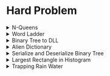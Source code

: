 # Hard Problem
<!--<details>
<summary>N-Queens</summary>
<a href="">Problem</a>
<p>

```python
   print("Hello World")
```

</p>
</details>-->

<details>
<summary>N-Queens</summary>
<a href="https://leetcode.com/problems/n-queens/">Problem</a>
<p>

```python
 class Solution:
    def solveNQueens(self, n: int) -> List[List[str]]:
        def isValidRow(grid,r,n):
            for i in range(n):
                if grid[r][i]=='Q':return False
            return True
        
        def isValidCol(grid,c,n):
            for i in range(n):
                if grid[i][c]=='Q':return False
            return True
        
        def isValidD(grid,r,c,n):
            while r>=0 and c>=0:
                if grid[r][c]=='Q':return False
                r-=1
                c-=1
            return True
        
        def isValidAnti(grid,r,c,n):
            while r>=0 and c<n:
                if grid[r][c]=='Q':return False
                r-=1
                c+=1
            return True
        def isValid(r,c,grid,n):
            if isValidRow(grid,r,n) and isValidCol(grid,c,n) and isValidD(grid,r,c,n) and isValidAnti(grid,r,c,n):return True
            return False
        
        def gotAnswer(n,grid,ans):
            ans.append(["".join(k) for k in grid])
        
        def solve(r,grid,n,ans):
            if r==n:
                gotAnswer(n,grid,ans)
                return
            for i in range(n):
                if isValid(r,i,grid,n):
                    grid[r][i]='Q'
                    solve(r+1,grid,n,ans)
                    grid[r][i]='.'
        
        
        ans=[]
        grid=[['.' for _ in range(n)] for __ in range(n)]
        solve(0,grid,n,ans)
        return ans
        
```

</p>
</details>

<details>
<summary>Word Ladder</summary>
<a href="https://leetcode.com/problems/word-ladder/">Problem</a>
<p>

```python
  from collections import deque
  class Solution:
    def ladderLength(self, beginWord: str, endWord: str, wordList: List[str]) -> int:
        q=deque()
        st=set(wordList)
        q.append(beginWord)
        count=0
        l=len(beginWord)
        while q:
            for k in range(len(q)):
                word=q.popleft()
                if word == endWord:return count+1
                else:
                    for k in range(l):
                        for i in range(26):
                            new_word=word[:k]+chr(ord('a')+i)+word[k+1:]
                            if new_word in st:
                                q.append(new_word)
                                st.discard(new_word)
            count+=1
        return 0
                        
            
```

</p>
</details>

<details>
<summary>Binary Tree to DLL</summary>
 <a href="https://practice.geeksforgeeks.org/problems/binary-tree-to-dll/1?page=1&company[]=Amazon&curated[]=5&curated[]=6&sortBy=submissions">Problem</a>
<p>

```python
head=None
prev=None
class Solution:
    def bToDLL(self,root):
        def solve(root):
            global head
            global prev
            if root==None:return 
            solve(root.left)
            if prev==None:
                head=root
            if prev!=None:
                root.left=prev
                prev.right=root
            prev=root
            solve(root.right)
        global head
        global prev
        head=None
        prev=None
        solve(root)
        return head
```

</p>
</details>

<details>
<summary>Alien Dictionary</summary>
<a href="https://practice.geeksforgeeks.org/problems/alien-dictionary/1?page=1&company[]=Amazon&curated[]=5&curated[]=6&sortBy=submissions">Problem</a>
<p>
   
 ```python
   
 #User function Template for python3
from collections import deque
class Solution:
    def findOrder(self,dict, N, K):
        def toposort(K,adj):
            result=""
            q=deque()
            ind=[0 for _ in range(K)]
            for i in range(K):
                for v in adj[i]:
                    ind[v]+=1
            for i in range(K):
                if ind[i]==0:
                    q.append(i)
            while q:
                u=q.popleft()
                # print(chr(ord('a')+u))
                result+=chr(ord('a')+u)
                for v in adj[u]:
                    ind[v]-=1
                    if ind[v]==0:
                        q.append(v)
            return result
                    
        adj=[[] for _ in range(K)]
        for i in range(N-1):
            w1=dict[i]
            w2=dict[i+1]
            for j in range(min(len(w1),len(w2))):
                if w1[j]!=w2[j]:
                    adj[ord(w1[j])-ord('a')].append(ord(w2[j])-ord('a'))
                    break
        return toposort(K,adj)
 ```

```python
   class Solution:
    def findOrder(self,dict, N, K):
        def dfs(s,arr,stack,visited):
            visited[s]=1
            for v in arr[s]:
                if visited[v]!=1:
                    dfs(v,arr,stack,visited)
            stack.append(s)
                
        def solve(dict,N,K):
            u=[[] for _ in range(K)]
            for i in range(N-1):
                w1=dict[i]
                w2=dict[i+1]
                for k in range(min(len(w1),len(w2))):
                    if w1[k]!=w2[k]:
                        u[ord(w1[k])-ord('a')].append(ord(w2[k])-ord('a'))
                        break
            s=''
            visited=[0 for _ in range(K)]
            # print(u)
            for i in range(K):
                if visited[i]==0:
                    stack=[]
                    dfs(i,u,stack,visited)
                    while stack:
                        s+=chr(ord('a')+stack.pop(0))
            # print(s)
            return s[::-1]
        return solve(dict,N,K)
```

</p>
</details>

<details>
<summary>Serialize and Deserialize Binary Tree</summary>
   <a href="https://leetcode.com/problems/serialize-and-deserialize-binary-tree/">Problem</a>
<p>

```python
   class Codec:

    def serialize(self, root):
        """Encodes a tree to a single string.
        
        :type root: TreeNode
        :rtype: str
        """
        ans=[]
        def solve(root):
            if root==None:
                ans.append(str('N'))
                return
            ans.append(str(root.val))
            solve(root.left)
            solve(root.right)
        solve(root)
        return  ",".join(ans)
        
        

    def deserialize(self, data):
        """Decodes your encoded data to tree.
        
        :type data: str
        :rtype: TreeNode
        """
        def solve(num,ind):
            if ind[0]==len(num):return None
            val=num[ind[0]]
            ind[0]+=1
            if val=='N':return None
            root=TreeNode(int(val))
            root.left=solve(num,ind)
            root.right=solve(num,ind)
            return root
        num=data.split(',')
        ind=[0]
        return solve(num,ind)
```

</p>
</details>


<details>
<summary>Largest Rectangle in Histogram</summary>
   <a href="https://leetcode.com/problems/largest-rectangle-in-histogram/">Problem</a>
<p>
   
```python
import math
class Solution:
    #Function for finding left most smallest
    def leftSmallest(self,height,length):
        left_smallest_height=[]
        stack=[]
        for i in range(length):
            if stack==[]:
                left_smallest_height.append(-1)
                stack.append(i)
            else:
                if height[stack[-1]]<height[i]:
                    left_smallest_height.append(stack[-1])
                    stack.append(i)
                else:
                    while stack!=[] and height[stack[-1]]>=height[i]:
                        stack.pop()
                    if stack==[]:
                        left_smallest_height.append(-1)
                    else:
                        left_smallest_height.append(stack[-1])
                    stack.append(i)
        return left_smallest_height
    
    #Function for finding right most smallest
    def rightSmallest(self,height,length):
        right_smallest_height=[]
        stack=[]
        for i in range(length-1,-1,-1):
            if stack==[]:
                right_smallest_height.append(length)
                stack.append(i)
            else:
                if height[stack[-1]]<height[i]:
                    right_smallest_height.append(stack[-1])
                    stack.append(i)
                else:
                    while stack!=[] and height[stack[-1]]>=height[i]:
                        stack.pop()
                    if stack==[]:
                        right_smallest_height.append(length)
                    else:
                        right_smallest_height.append(stack[-1])
                    stack.append(i)
        return right_smallest_height
    
    def largestRectangleArea(self, heights: List[int]) -> int:
        length=len(heights)
        left_smll=self.leftSmallest(heights,length)
        right_smll=self.rightSmallest(heights,length)
        mx=-math.inf
        for i in range(length):
            #Calculating length of histogram by subtracting left a right smallest index minus one and multiplying by its heights
            mx=max(mx,(right_smll[length-1-i]-left_smll[i]-1)*heights[i])
        return mx
        
```

</p>
</details>

<details>
<summary>Trapping Rain Water</summary>
   <a href="https://leetcode.com/problems/trapping-rain-water/">Problem</a>
<p>

```python
   class Solution:
   #Function for finding all previous greatest element
    def leftGreatest(self,height,length):
        left_greatest_height=[]
        stack=[]
        for i in range(length):
            if stack==[]:
                stack.append(height[i])
                left_greatest_height.append(stack[-1])
            else:
                if stack[-1]>=height[i]:
                    left_greatest_height.append(stack[-1])
                else:
                    while stack!=[] and stack[-1]<=height[i]:
                        stack.pop()
                    stack.append(height[i])
                    left_greatest_height.append(stack[-1])
        return left_greatest_height
    
    #Function for finding all next greatest element
    def rightGreatest(self,height,length):
        right_greatest_height=[]
        stack=[]
        for i in range(length-1,-1,-1):
            if stack==[]:
                stack.append(height[i])
                right_greatest_height.append(stack[-1])
            else:
                if stack[-1]>=height[i]:
                    right_greatest_height.append(stack[-1])
                else:
                    while stack!=[] and stack[-1]<height[i]:
                        stack.pop()
                    stack.append(height[i])
                    right_greatest_height.append(stack[-1])
        return right_greatest_height
                    
    def trap(self, height: List[int]) -> int:
        length=len(height)
        left_gre=self.leftGreatest(height,length)
        right_gre=self.rightGreatest(height,length)
        answer=0
        for i in range(length):
            #Calculate min of left and right greatest elemen minus with current height
            answer+=min(left_gre[i],right_gre[length-i-1])-height[i]
        return answer
```

</p>
</details>

<!--<details>
<summary>Medium Problem</summary>
<p>
<details>
<summary>Easy Problem</summary>
<p>

```python
   print("Hello World")
```

</p>
</details>
</p>
</details>


<details>
<summary>Easy Problem</summary>
<details>
<summary>Easy Problem</summary>
<p>

</p>
</details>
</details>-->


<!-- - [x] Hello

Here is a simple footnote[^1].

A footnote can also have multiple lines[^2].  

You can also use words, to fit your writing style more closely[^note].

[^1]: My reference.
[^2]: Every new line should be prefixed with 2 spaces.  
  This allows you to have a footnote with multiple lines.
[^note]:
    Named footnotes will still render with numbers instead of the text but allow easier identification and linking.  
    This footnote also has been made with a different syntax using 4 spaces for new lines.-->
